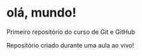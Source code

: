 # olá, mundo!
 Primeiro repositório do curso de Git e GitHub

Repositório criado durante uma aula ao vivo!